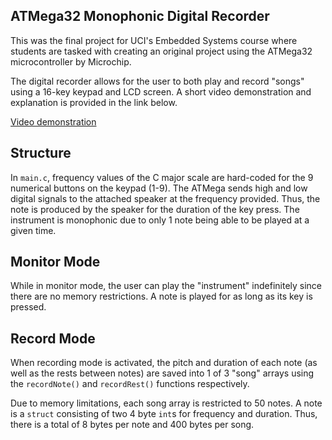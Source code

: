 ## ATMega32 Monophonic Digital Recorder

This was the final project for UCI's Embedded Systems course where students are tasked with creating an original project 
using the ATMega32 microcontroller by Microchip. 

The digital recorder allows for the user to both play and record "songs" using a 16-key keypad and LCD screen. A short video demonstration and explanation is provided in the link below. 

[Video demonstration](https://youtu.be/3wSD1wcsxZw)

## Structure
In `main.c`, frequency values of the C major scale are hard-coded for the 9 numerical buttons on the keypad (1-9). The ATMega sends high and low digital signals to the attached speaker
at the frequency provided. Thus, the note is produced by the speaker for the duration of the key press. The instrument is monophonic due to only 1 note being able to be played at a given time. 

## Monitor Mode
While in monitor mode, the user can play the "instrument" indefinitely since there are no memory restrictions. A note is played for as long as its key is pressed.

## Record Mode
When recording mode is activated, the pitch and duration of each note (as well as the rests between notes) are saved into 1 of 3 
"song" arrays using the `recordNote()` and `recordRest()` functions respectively. 

Due to memory limitations, each song array is restricted to 50 notes. A note is a `struct` consisting of two 4 byte `int`s for frequency and duration. Thus, there is a total of 8 bytes per note and 400 bytes per song. 

